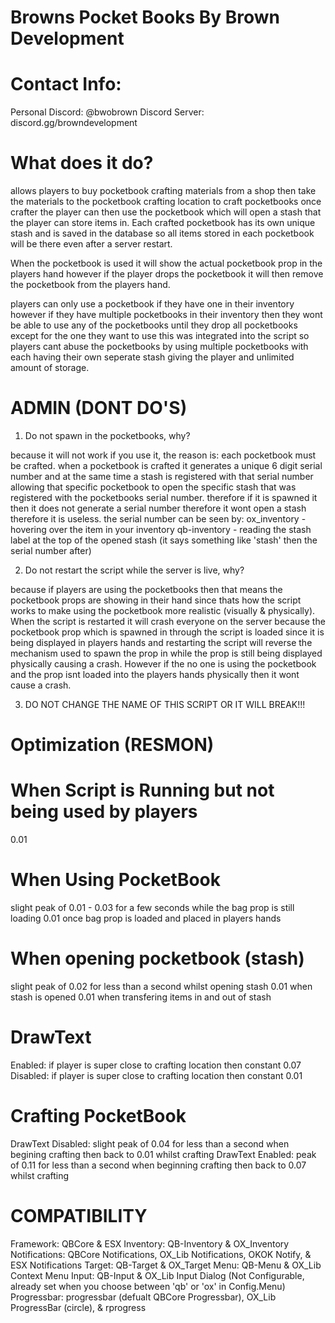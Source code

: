 # Browns Pocket Books By Brown Development

# Contact Info:
Personal Discord: @bwobrown
Discord Server: discord.gg/browndevelopment

# What does it do?
allows players to buy pocketbook crafting materials from a shop then
take the materials to the pocketbook crafting location to craft pocketbooks
once crafter the player can then use the pocketbook which will open a stash
that the player can store items in. Each crafted pocketbook has its own unique 
stash and is saved in the database so all items stored in each pocketbook will
be there even after a server restart. 

When the pocketbook is used it will show the actual pocketbook prop in the players hand
however if the player drops the pocketbook it will then remove the pocketbook from the 
players hand.

players can only use a pocketbook if they have one in their inventory however
if they have multiple pocketbooks in their inventory then they wont be able to use
any of the pocketbooks until they drop all pocketbooks except for the one they want to use
this was integrated into the script so players cant abuse the pocketbooks by using multiple
pocketbooks with each having their own seperate stash giving the player and unlimited amount
of storage.

# ADMIN (DONT DO'S)
1. Do not spawn in the pocketbooks, why?

because it will not work if you use it, the reason is:
each pocketbook must be crafted. when a pocketbook is crafted it generates a unique 6 digit serial number
and at the same time a stash is registered with that serial number allowing that specific pocketbook to open
the specific stash that was registered with the pocketbooks serial number. therefore if it is spawned it
then it does not generate a serial number therefore it wont open a stash therefore it is useless.
the serial number can be seen by:
ox_inventory - hovering over the item in your inventory
qb-inventory - reading the stash label at the top of the opened stash (it says something like 'stash' then the serial number after)

2. Do not restart the script while the server is live, why?

because if players are using the pocketbooks then that means the pocketbook props are showing in their
hand since thats how the script works to make using the pocketbook more realistic (visually & physically). 
When the script is restarted it will crash everyone on the server because the pocketbook prop which is
spawned in through the script is loaded since it is being displayed in players hands and restarting 
the script will reverse the mechanism used to spawn the prop in while the prop is still being displayed physically 
causing a crash.
However if the no one is using the pocketbook and the prop isnt loaded into the players hands physically
then it wont cause a crash.

3. DO NOT CHANGE THE NAME OF THIS SCRIPT OR IT WILL BREAK!!!

# **Optimization (RESMON)**
# When Script is Running but not being used by players
0.01 
# When Using PocketBook
slight peak of 0.01 - 0.03 for a few seconds while the bag prop is still loading
0.01 once bag prop is loaded and placed in players hands
# When opening pocketbook (stash)
slight peak of 0.02 for less than a second whilst opening stash 
0.01 when stash is opened 
0.01 when transfering items in and out of stash
# DrawText
Enabled: if player is super close to crafting location then constant 0.07
Disabled: if player is super close to crafting location then constant 0.01
# Crafting PocketBook
DrawText Disabled: slight peak of 0.04 for less than a second when begining crafting then back to 0.01 whilst crafting
DrawText Enabled: peak of 0.11 for less than a second when beginning crafting then back to 0.07 whilst crafting

# COMPATIBILITY
Framework: QBCore & ESX
Inventory: QB-Inventory & OX_Inventory
Notifications: QBCore Notifications, OX_Lib Notifications, OKOK Notify, & ESX Notifications
Target: QB-Target & OX_Target
Menu: QB-Menu & OX_Lib Context Menu
Input: QB-Input & OX_Lib Input Dialog (Not Configurable, already set when you choose between 'qb' or 'ox' in Config.Menu)
Progressbar: progressbar (defualt QBCore Progressbar), OX_Lib ProgressBar (circle), & rprogress